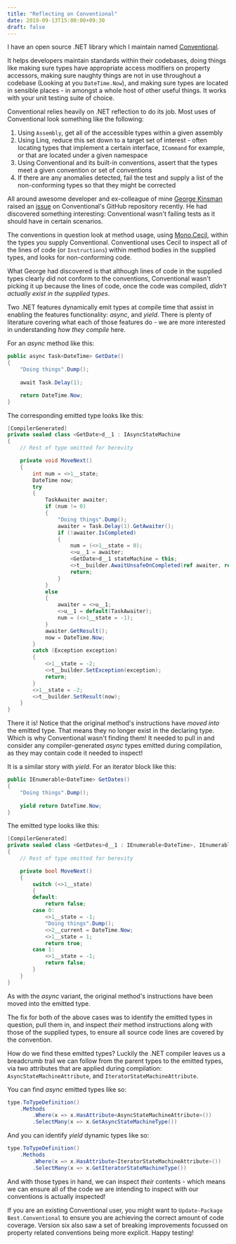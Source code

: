 ```yaml
---
title: "Reflecting on Conventional"
date: 2019-09-13T15:00:00+09:30
draft: false
---
```


I have an open source .NET library which I maintain named [Conventional](https://github.com/andrewabest/conventional). 

It helps developers maintain standards within their codebases, doing things like making sure types have appropriate access modifiers on property accessors, making sure naughty things are not in use throughout a codebase (Looking at you `DateTime.Now`), and making sure types are located in sensible places - in amongst a whole host of other useful things. It works with your unit testing suite of choice.

Conventional relies heavily on .NET reflection to do its job. Most uses of Conventional look something like the following:

1. Using `Assembly`, get all of the accessible types within a given assembly
2. Using Linq, reduce this set down to a target set of interest - often locating types that implement a certain interface, `ICommand` for example, or that are located under a given namespace
3. Using Conventional and its built-in conventions, assert that the types meet a given convention or set of conventions
4. If there are any anomalies detected, fail the test and supply a list of the non-conforming types so that they might be corrected

All around awesome developer and ex-colleague of mine [George Kinsman](https://twitter.com/GeorgeKinsman) raised an [issue](https://github.com/andrewabest/Conventional/issues/62) on Conventional's GitHub repository recently. He had discovered something interesting: Conventional wasn't failing tests as it should have in certain scenarios.

The conventions in question look at method usage, using [Mono.Cecil](https://github.com/jbevain/cecil), within the types you supply Conventional. Conventional uses Cecil to inspect all of the lines of code (or `Instructions`) within method bodies in the supplied types, and looks for non-conforming code.

What George had discovered is that although lines of code in the supplied types clearly did not conform to the conventions, Conventional wasn't picking it up because the lines of code, once the code was compiled, _didn't actually exist in the supplied types_.

Two .NET features dynamically emit types at compile time that assist in enabling the features functionality: _async_, and _yield_. There is plenty of literature covering what each of those features do - we are more interested in understanding _how they compile_ here.

For an _async_ method like this:

```C#
public async Task<DateTime> GetDate()
{
	"Doing things".Dump();
	
	await Task.Delay(1);

	return DateTime.Now;
}
```

The corresponding emitted type looks like this:

```C#
[CompilerGenerated]
private sealed class <GetDate>d__1 : IAsyncStateMachine
{
    // Rest of type omitted for berevity

    private void MoveNext()
    {
        int num = <>1__state;
        DateTime now;
        try
        {
            TaskAwaiter awaiter;
            if (num != 0)
            {
                "Doing things".Dump();
                awaiter = Task.Delay(1).GetAwaiter();
                if (!awaiter.IsCompleted)
                {
                    num = (<>1__state = 0);
                    <>u__1 = awaiter;
                    <GetDate>d__1 stateMachine = this;
                    <>t__builder.AwaitUnsafeOnCompleted(ref awaiter, ref stateMachine);
                    return;
                }
            }
            else
            {
                awaiter = <>u__1;
                <>u__1 = default(TaskAwaiter);
                num = (<>1__state = -1);
            }
            awaiter.GetResult();
            now = DateTime.Now;
        }
        catch (Exception exception)
        {
            <>1__state = -2;
            <>t__builder.SetException(exception);
            return;
        }
        <>1__state = -2;
        <>t__builder.SetResult(now);
    }
}
```

There it is! Notice that the original method's instructions have _moved into_ the emitted type. That means they no longer exist in the declaring type. Which is why Conventional wasn't finding them! It needed to pull in and consider any compiler-generated _async_ types emitted during compilation, as they may contain code it needed to inspect!

It is a similar story with _yield_. For an iterator block like this:

```C#
public IEnumerable<DateTime> GetDates()
{
	"Doing things".Dump();
	
	yield return DateTime.Now;
}
```

The emitted type looks like this:

```C#
[CompilerGenerated]
private sealed class <GetDates>d__1 : IEnumerable<DateTime>, IEnumerable, IEnumerator<DateTime>, IDisposable, IEnumerator
{
    // Rest of type omitted for berevity

    private bool MoveNext()
    {
        switch (<>1__state)
        {
        default:
            return false;
        case 0:
            <>1__state = -1;
            "Doing things".Dump();
            <>2__current = DateTime.Now;
            <>1__state = 1;
            return true;
        case 1:
            <>1__state = -1;
            return false;
        }
    }
}
```

As with the _async_ variant, the original method's instructions have been moved into the emitted type.

The fix for both of the above cases was to identify the emitted types in question, pull them in, and inspect _their_ method instructions along with those of the supplied types, to ensure all source code lines are covered by the convention.

How do we find these emitted types? Luckily the .NET compiler leaves us a breadcrumb trail we can follow from the parent types to the emitted types, via two attributes that are applied during compilation: `AsyncStateMachineAttribute`, and `IteratorStateMachineAttribute`.

You can find _async_ emitted types like so:

```C#
type.ToTypeDefinition()
    .Methods
        .Where(x => x.HasAttribute<AsyncStateMachineAttribute>())
        .SelectMany(x => x.GetAsyncStateMachineType())
```

And you can identify _yield_ dynamic types like so:

```C#
type.ToTypeDefinition()
    .Methods
        .Where(x => x.HasAttribute<IteratorStateMachineAttribute>())
        .SelectMany(x => x.GetIteratorStateMachineType())
```

And with those types in hand, we can inspect _their_ contents - which means we can ensure all of the code we are intending to inspect with our conventions is actually inspected!

If you are an existing Conventional user, you might want to `Update-Package Best.Conventional` to ensure you are achieving the correct amount of code coverage. Version six also saw a set of breaking improvements focussed on property related conventions being more explicit. Happy testing!